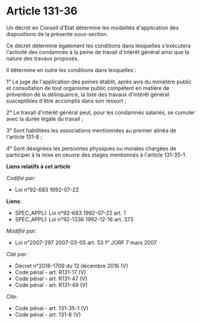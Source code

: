 # Article 131-36

Un décret en Conseil d'Etat détermine les modalités d'application des dispositions de la présente sous-section. 

Ce décret détermine également les conditions dans lesquelles s'exécutera l'activité des condamnés à la peine de travail
d'intérêt général ainsi que la nature des travaux proposés. 

Il détermine en outre les conditions dans lesquelles : 

1° Le juge de l'application des peines établit, après avis du ministère public et consultation de tout organisme public
compétent en matière de prévention de la délinquance, la liste des travaux d'intérêt général susceptibles d'être accomplis
dans son ressort ; 

2° Le travail d'intérêt général peut, pour les condamnés salariés, se cumuler avec la durée légale du travail ; 

3° Sont habilitées les associations mentionnées au premier alinéa de l'article 131-8 ; 

4° Sont désignées les personnes physiques ou morales chargées de participer à la mise en oeuvre des stages mentionnés à
l'article 131-35-1.

**Liens relatifs à cet article**

_Codifié par_:

  - Loi n°92-683 1992-07-22

**Liens**:

  - SPEC_APPLI: Loi n°92-683 1992-07-22 art. 1
  - SPEC_APPLI: Loi n°92-1336 1992-12-16 art. 373

_Modifié par_:

  - Loi n°2007-297 2007-03-05 art. 53 1° JORF 7 mars 2007

_Cité par_:

  - Décret n°2016-1709 du 12 décembre 2016 (V)
  - Code pénal - art. R131-17 (V)
  - Code pénal - art. R131-47 (V)
  - Code pénal - art. R131-49 (V)

_Cite_:

  - Code pénal - art. 131-35-1 (V)
  - Code pénal - art. 131-8 (V)
